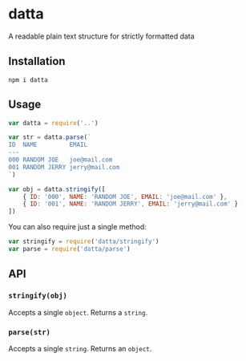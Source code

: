 # datta
A readable plain text structure for strictly formatted data

## Installation
```
npm i datta
```

## Usage
```javascript
var datta = require('..')

var str = datta.parse(`
ID  NAME         EMAIL
---
000 RANDOM JOE   joe@mail.com
001 RANDOM JERRY jerry@mail.com
`)

var obj = datta.stringify([
	{ ID: '000', NAME: 'RANDOM JOE', EMAIL: 'joe@mail.com' },
	{ ID: '001', NAME: 'RANDOM JERRY', EMAIL: 'jerry@mail.com' }
])

```
You can also require just a single method:
```javascript
var stringify = require('datta/stringify')
var parse = require('datta/parse')
```

## API

### ```stringify(obj)```
Accepts a single ```object```. Returns a ```string```.

### ```parse(str)```
Accepts a single ```string```. Returns an ```object```.
